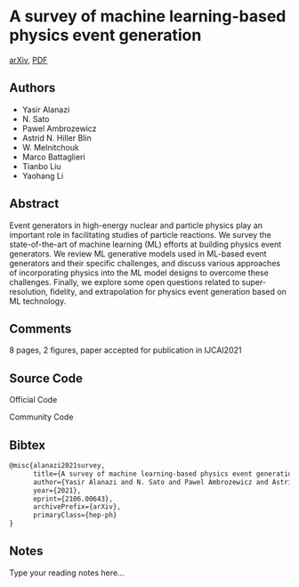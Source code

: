 
# A survey of machine learning-based physics event generation

[arXiv](https://arxiv.org/abs/2106.0643), [PDF](https://arxiv.org/pdf/2106.0643.pdf)

## Authors

- Yasir Alanazi
- N. Sato
- Pawel Ambrozewicz
- Astrid N. Hiller Blin
- W. Melnitchouk
- Marco Battaglieri
- Tianbo Liu
- Yaohang Li

## Abstract

Event generators in high-energy nuclear and particle physics play an important role in facilitating studies of particle reactions. We survey the state-of-the-art of machine learning (ML) efforts at building physics event generators. We review ML generative models used in ML-based event generators and their specific challenges, and discuss various approaches of incorporating physics into the ML model designs to overcome these challenges. Finally, we explore some open questions related to super-resolution, fidelity, and extrapolation for physics event generation based on ML technology.

## Comments

8 pages, 2 figures, paper accepted for publication in IJCAI2021

## Source Code

Official Code



Community Code



## Bibtex

```tex
@misc{alanazi2021survey,
      title={A survey of machine learning-based physics event generation}, 
      author={Yasir Alanazi and N. Sato and Pawel Ambrozewicz and Astrid N. Hiller Blin and W. Melnitchouk and Marco Battaglieri and Tianbo Liu and Yaohang Li},
      year={2021},
      eprint={2106.00643},
      archivePrefix={arXiv},
      primaryClass={hep-ph}
}
```

## Notes

Type your reading notes here...

